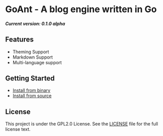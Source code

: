 # GoAnt - A blog engine written in Go

##### Current version: 0.1.0 alpha

## Features
- Theming Support
- Markdown Support
- Multi-language support

## Getting Started

- [Install from binary](https://github.com/go-ant/ant/wiki/Install-from-binary)
- [Install from source](https://github.com/go-ant/ant/wiki/Install-from-source)


## License
This project is under the GPL2.0 License. See the [LICENSE](https://github.com/go-ant/ant/blob/master/LICENSE) file for the full license text.
